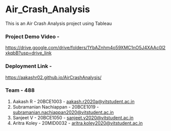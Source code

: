 # Air_Crash_Analysis
This is an Air Crash Analysis project using Tableau
 
### Project Demo Video -
https://drive.google.com/drive/folders/1YbAZnhm4o59XMC1nO5J4XAAc0l2xkqbB?usp=drive_link

### Deployment Link - 
https://aakashr02.github.io/AirCrashAnalysis/
 
### Team - 488
1. Aakash R - 20BCE1003 - aakash.r2020a@vitstudent.ac.in
2. Subramanian Nachiappan - 20BCE1019 - subramanian.nachiappan2020@vitstudent.ac.in
3. Sanjeet V - 20BCE1050 - sanjeet.v2020@vitstudent.ac.in
4. Aritra Koley - 20MID0032 - aritra.koley2020@vitstudent.ac.in
